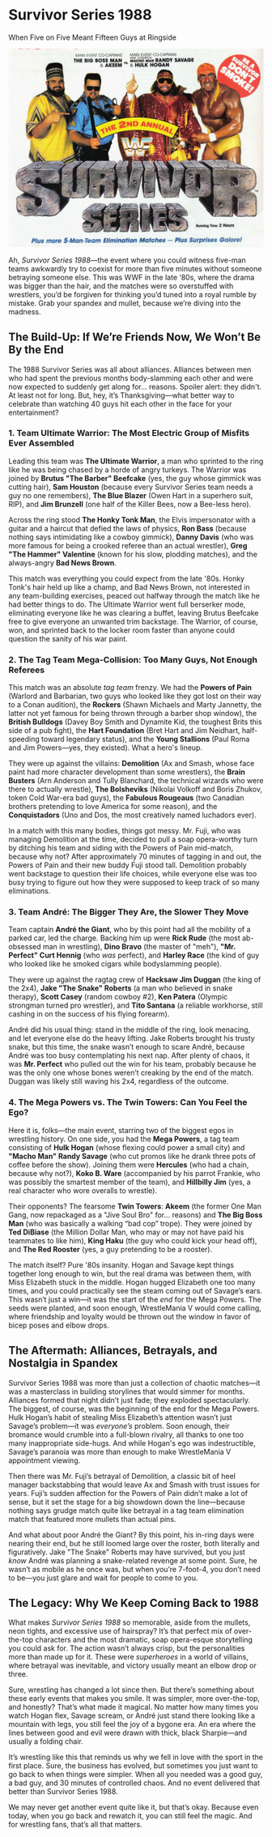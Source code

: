 # Survivor Series 1988

<p class="strapline">When Five on Five Meant Fifteen Guys at Ringside</p>

<span class="image main half"><img src="../../assets/images/survivor-88.jpg" alt="" /></span>

Ah, _Survivor Series 1988_—the event where you could witness five-man teams
awkwardly try to coexist for more than five minutes without someone betraying
someone else. This was WWF in the late ‘80s, where the drama was bigger than the
hair, and the matches were so overstuffed with wrestlers, you’d be forgiven for
thinking you’d tuned into a royal rumble by mistake. Grab your spandex and
mullet, because we’re diving into the madness.

## The Build-Up: If We’re Friends Now, We Won’t Be By the End

The 1988 Survivor Series was all about alliances. Alliances between men who had
spent the previous months body-slamming each other and were now expected to
suddenly get along for... reasons. Spoiler alert: they didn't. At least not for
long. But, hey, it’s Thanksgiving—what better way to celebrate than watching 40
guys hit each other in the face for your entertainment?

### 1. **Team Ultimate Warrior: The Most Electric Group of Misfits Ever Assembled**

Leading this team was **The Ultimate Warrior**, a man who sprinted to the ring
like he was being chased by a horde of angry turkeys. The Warrior was joined by
**Brutus "The Barber" Beefcake** (yes, the guy whose gimmick was cutting hair),
**Sam Houston** (because every Survivor Series team needs a guy no one
remembers), **The Blue Blazer** (Owen Hart in a superhero suit, RIP), and **Jim
Brunzell** (one half of the Killer Bees, now a Bee-less hero).

Across the ring stood **The Honky Tonk Man**, the Elvis impersonator with a
guitar and a haircut that defied the laws of physics, **Ron Bass** (because
nothing says intimidating like a cowboy gimmick), **Danny Davis** (who was more
famous for being a crooked referee than an actual wrestler), **Greg "The Hammer"
Valentine** (known for his slow, plodding matches), and the always-angry **Bad
News Brown**.

This match was everything you could expect from the late '80s. Honky Tonk's hair
held up like a champ, and Bad News Brown, not interested in any team-building
exercises, peaced out halfway through the match like he had better things to do.
The Ultimate Warrior went full berserker mode, eliminating everyone like he was
clearing a buffet, leaving Brutus Beefcake free to give everyone an unwanted
trim backstage. The Warrior, of course, won, and sprinted back to the locker
room faster than anyone could question the sanity of his war paint.

### 2. **The Tag Team Mega-Collision: Too Many Guys, Not Enough Referees**

This match was an absolute _tag team_ frenzy. We had the **Powers of Pain**
(Warlord and Barbarian, two guys who looked like they got lost on their way to a
Conan audition), the **Rockers** (Shawn Michaels and Marty Jannetty, the latter
not yet famous for being thrown through a barber shop window), the **British
Bulldogs** (Davey Boy Smith and Dynamite Kid, the toughest Brits this side of a
pub fight), the **Hart Foundation** (Bret Hart and Jim Neidhart, half-speeding
toward legendary status), and the **Young Stallions** (Paul Roma and Jim
Powers—yes, they existed). What a hero's lineup.

They were up against the villains: **Demolition** (Ax and Smash, whose face
paint had more character development than some wrestlers), the **Brain Busters**
(Arn Anderson and Tully Blanchard, the technical wizards who were there to
actually wrestle), **The Bolsheviks** (Nikolai Volkoff and Boris Zhukov, token
Cold War-era bad guys), the **Fabulous Rougeaus** (two Canadian brothers
pretending to love America for some reason), and the **Conquistadors** (Uno and
Dos, the most creatively named luchadors ever).

In a match with this many bodies, things got messy. Mr. Fuji, who was managing
Demolition at the time, decided to pull a soap opera-worthy turn by ditching his
team and siding with the Powers of Pain mid-match, because why not? After
approximately 70 minutes of tagging in and out, the Powers of Pain and their new
buddy Fuji stood tall. Demolition probably went backstage to question their life
choices, while everyone else was too busy trying to figure out how they were
supposed to keep track of so many eliminations.

### 3. **Team André: The Bigger They Are, the Slower They Move**

Team captain **André the Giant**, who by this point had all the mobility of a
parked car, led the charge. Backing him up were **Rick Rude** (the most
ab-obsessed man in wrestling), **Dino Bravo** (the master of "meh"), **"Mr.
Perfect" Curt Hennig** (who _was_ perfect), and **Harley Race** (the kind of guy
who looked like he smoked cigars while bodyslamming people).

They were up against the ragtag crew of **Hacksaw Jim Duggan** (the king of the
2x4), **Jake "The Snake" Roberts** (a man who believed in snake therapy),
**Scott Casey** (random cowboy #2), **Ken Patera** (Olympic strongman turned pro
wrestler), and **Tito Santana** (a reliable workhorse, still cashing in on the
success of his flying forearm).

André did his usual thing: stand in the middle of the ring, look menacing, and
let everyone else do the heavy lifting. Jake Roberts brought his trusty snake,
but this time, the snake wasn’t enough to scare André, because André was too
busy contemplating his next nap. After plenty of chaos, it was **Mr. Perfect**
who pulled out the win for his team, probably because he was the only one whose
bones weren’t creaking by the end of the match. Duggan was likely still waving
his 2x4, regardless of the outcome.

### 4. **The Mega Powers vs. The Twin Towers: Can You Feel the Ego?**

Here it is, folks—the main event, starring two of the biggest egos in wrestling
history. On one side, you had the **Mega Powers**, a tag team consisting of
**Hulk Hogan** (whose flexing could power a small city) and **"Macho Man" Randy
Savage** (who cut promos like he drank three pots of coffee before the show).
Joining them were **Hercules** (who had a chain, because why not?), **Koko B.
Ware** (accompanied by his parrot Frankie, who was possibly the smartest member
of the team), and **Hillbilly Jim** (yes, a real character who wore overalls to
wrestle).

Their opponents? The fearsome **Twin Towers**: **Akeem** (the former One Man
Gang, now repackaged as a "Jive Soul Bro" for... reasons) and **The Big Boss
Man** (who was basically a walking “bad cop” trope). They were joined by **Ted
DiBiase** (the Million Dollar Man, who may or may not have paid his teammates to
like him), **King Haku** (the guy who could kick your head off), and **The Red
Rooster** (yes, a guy pretending to be a rooster).

The match itself? Pure '80s insanity. Hogan and Savage kept things together long
enough to win, but the real drama was between them, with Miss Elizabeth stuck in
the middle. Hogan hugged Elizabeth one too many times, and you could practically
see the steam coming out of Savage’s ears. This wasn’t just a win—it was the
start of the _end_ for the Mega Powers. The seeds were planted, and soon enough,
WrestleMania V would come calling, where friendship and loyalty would be thrown
out the window in favor of bicep poses and elbow drops.

## The Aftermath: Alliances, Betrayals, and Nostalgia in Spandex

Survivor Series 1988 was more than just a collection of chaotic matches—it was a
masterclass in building storylines that would simmer for months. Alliances
formed that night didn’t just fade; they exploded spectacularly. The biggest, of
course, was the beginning of the end for the Mega Powers. Hulk Hogan’s habit of
stealing Miss Elizabeth’s attention wasn’t just Savage’s problem—it was
_everyone’s_ problem. Soon enough, their bromance would crumble into a
full-blown rivalry, all thanks to one too many inappropriate side-hugs. And
while Hogan's ego was indestructible, Savage’s paranoia was more than enough to
make WrestleMania V appointment viewing.

Then there was Mr. Fuji’s betrayal of Demolition, a classic bit of heel manager
backstabbing that would leave Ax and Smash with trust issues for years. Fuji’s
sudden affection for the Powers of Pain didn’t make a lot of sense, but it set
the stage for a big showdown down the line—because nothing says grudge match
quite like betrayal in a tag team elimination match that featured more mullets
than actual pins.

And what about poor André the Giant? By this point, his in-ring days were
nearing their end, but he still loomed large over the roster, both literally and
figuratively. Jake "The Snake" Roberts may have survived, but you just _know_
André was planning a snake-related revenge at some point. Sure, he wasn’t as
mobile as he once was, but when you’re 7-foot-4, you don’t need to be—you just
glare and wait for people to come to you.

## The Legacy: Why We Keep Coming Back to 1988

What makes _Survivor Series 1988_ so memorable, aside from the mullets, neon
tights, and excessive use of hairspray? It’s that perfect mix of over-the-top
characters and the most dramatic, soap opera-esque storytelling you could ask
for. The action wasn’t always crisp, but the personalities more than made up for
it. These were _superheroes_ in a world of villains, where betrayal was
inevitable, and victory usually meant an elbow drop or three.

Sure, wrestling has changed a lot since then. But there’s something about these
early events that makes you smile. It was simpler, more over-the-top, and
honestly? That’s what made it magical. No matter how many times you watch Hogan
flex, Savage scream, or André just stand there looking like a mountain with
legs, you still feel the joy of a bygone era. An era where the lines between
good and evil were drawn with thick, black Sharpie—and usually a folding chair.

It’s wrestling like this that reminds us why we fell in love with the sport in
the first place. Sure, the business has evolved, but sometimes you just want to
go back to when things were simpler. When all you needed was a good guy, a bad
guy, and 30 minutes of controlled chaos. And no event delivered that better than
Survivor Series 1988.

We may never get another event quite like it, but that’s okay. Because even
today, when you go back and rewatch it, you can still feel the magic. And for
wrestling fans, that’s all that matters.
